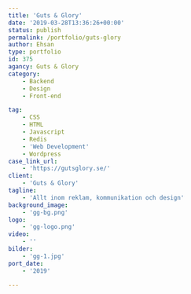 ```yaml
---
title: 'Guts & Glory'
date: '2019-03-28T13:36:26+00:00'
status: publish
permalink: /portfolio/guts-glory
author: Ehsan
type: portfolio
id: 375
agancy: Guts & Glory
category:
    - Backend
    - Design
    - Front-end

tag:
    - CSS
    - HTML
    - Javascript
    - Redis
    - 'Web Development'
    - Wordpress
case_link_url:
    - 'https://gutsglory.se/'
client:
    - 'Guts & Glory'
tagline:
    - 'Allt inom reklam, kommunikation och design'
background_image:
    - 'gg-bg.png'
logo:
    - 'gg-logo.png'
video:
    - ''
bilder:
    - 'gg-1.jpg'
port_date:
    - '2019'

---
```

